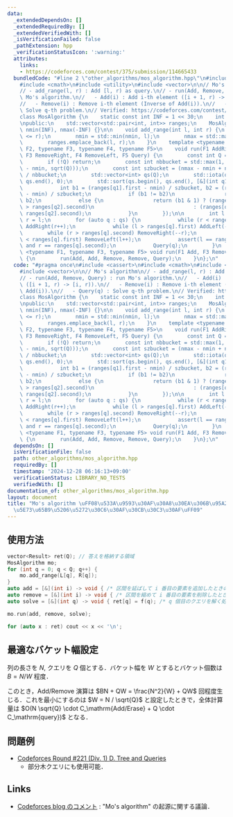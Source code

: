 ```yaml
---
data:
  _extendedDependsOn: []
  _extendedRequiredBy: []
  _extendedVerifiedWith: []
  _isVerificationFailed: false
  _pathExtension: hpp
  _verificationStatusIcon: ':warning:'
  attributes:
    links:
    - https://codeforces.com/contest/375/submission/114665433
  bundledCode: "#line 2 \"other_algorithms/mos_algorithm.hpp\"\n#include <cassert>\n\
    #include <cmath>\n#include <utility>\n#include <vector>\n\n// Mo's algorithm\n\
    // - add_range(l, r) : Add [l, r) as query.\n// - run(Add, Remove, Query) : run\
    \ Mo's algorithm.\n//   - Add(i) : Add i-th element ([i + 1, r) -> [i, r)).\n\
    //   - Remove(i) : Remove i-th element (Inverse of Add(i)).\n//   - Query(q) :\
    \ Solve q-th problem.\n// Verified: https://codeforces.com/contest/375/submission/114665433\n\
    class MosAlgorithm {\n    static const int INF = 1 << 30;\n    int nmin, nmax;\n\
    \npublic:\n    std::vector<std::pair<int, int>> ranges;\n    MosAlgorithm() :\
    \ nmin(INF), nmax(-INF) {}\n\n    void add_range(int l, int r) {\n        assert(l\
    \ <= r);\n        nmin = std::min(nmin, l);\n        nmax = std::max(nmax, r);\n\
    \        ranges.emplace_back(l, r);\n    }\n    template <typename F1, typename\
    \ F2, typename F3, typename F4, typename F5>\n    void run(F1 AddRight, F2 AddLeft,\
    \ F3 RemoveRight, F4 RemoveLeft, F5 Query) {\n        const int Q = ranges.size();\n\
    \        if (!Q) return;\n        const int nbbucket = std::max(1, std::min<int>(nmax\
    \ - nmin, sqrt(Q)));\n        const int szbucket = (nmax - nmin + nbbucket - 1)\
    \ / nbbucket;\n        std::vector<int> qs(Q);\n        std::iota(qs.begin(),\
    \ qs.end(), 0);\n        std::sort(qs.begin(), qs.end(), [&](int q1, int q2) {\n\
    \            int b1 = (ranges[q1].first - nmin) / szbucket, b2 = (ranges[q2].first\
    \ - nmin) / szbucket;\n            if (b1 != b2)\n                return b1 <\
    \ b2;\n            else {\n                return (b1 & 1) ? (ranges[q1].second\
    \ > ranges[q2].second)\n                                : (ranges[q1].second <\
    \ ranges[q2].second);\n            }\n        });\n\n        int l = ranges[qs[0]].first,\
    \ r = l;\n        for (auto q : qs) {\n            while (r < ranges[q].second)\
    \ AddRight(r++);\n            while (l > ranges[q].first) AddLeft(--l);\n    \
    \        while (r > ranges[q].second) RemoveRight(--r);\n            while (l\
    \ < ranges[q].first) RemoveLeft(l++);\n            assert(l == ranges[q].first\
    \ and r == ranges[q].second);\n            Query(q);\n        }\n    }\n    template\
    \ <typename F1, typename F3, typename F5> void run(F1 Add, F3 Remove, F5 Query)\
    \ {\n        run(Add, Add, Remove, Remove, Query);\n    }\n};\n"
  code: "#pragma once\n#include <cassert>\n#include <cmath>\n#include <utility>\n\
    #include <vector>\n\n// Mo's algorithm\n// - add_range(l, r) : Add [l, r) as query.\n\
    // - run(Add, Remove, Query) : run Mo's algorithm.\n//   - Add(i) : Add i-th element\
    \ ([i + 1, r) -> [i, r)).\n//   - Remove(i) : Remove i-th element (Inverse of\
    \ Add(i)).\n//   - Query(q) : Solve q-th problem.\n// Verified: https://codeforces.com/contest/375/submission/114665433\n\
    class MosAlgorithm {\n    static const int INF = 1 << 30;\n    int nmin, nmax;\n\
    \npublic:\n    std::vector<std::pair<int, int>> ranges;\n    MosAlgorithm() :\
    \ nmin(INF), nmax(-INF) {}\n\n    void add_range(int l, int r) {\n        assert(l\
    \ <= r);\n        nmin = std::min(nmin, l);\n        nmax = std::max(nmax, r);\n\
    \        ranges.emplace_back(l, r);\n    }\n    template <typename F1, typename\
    \ F2, typename F3, typename F4, typename F5>\n    void run(F1 AddRight, F2 AddLeft,\
    \ F3 RemoveRight, F4 RemoveLeft, F5 Query) {\n        const int Q = ranges.size();\n\
    \        if (!Q) return;\n        const int nbbucket = std::max(1, std::min<int>(nmax\
    \ - nmin, sqrt(Q)));\n        const int szbucket = (nmax - nmin + nbbucket - 1)\
    \ / nbbucket;\n        std::vector<int> qs(Q);\n        std::iota(qs.begin(),\
    \ qs.end(), 0);\n        std::sort(qs.begin(), qs.end(), [&](int q1, int q2) {\n\
    \            int b1 = (ranges[q1].first - nmin) / szbucket, b2 = (ranges[q2].first\
    \ - nmin) / szbucket;\n            if (b1 != b2)\n                return b1 <\
    \ b2;\n            else {\n                return (b1 & 1) ? (ranges[q1].second\
    \ > ranges[q2].second)\n                                : (ranges[q1].second <\
    \ ranges[q2].second);\n            }\n        });\n\n        int l = ranges[qs[0]].first,\
    \ r = l;\n        for (auto q : qs) {\n            while (r < ranges[q].second)\
    \ AddRight(r++);\n            while (l > ranges[q].first) AddLeft(--l);\n    \
    \        while (r > ranges[q].second) RemoveRight(--r);\n            while (l\
    \ < ranges[q].first) RemoveLeft(l++);\n            assert(l == ranges[q].first\
    \ and r == ranges[q].second);\n            Query(q);\n        }\n    }\n    template\
    \ <typename F1, typename F3, typename F5> void run(F1 Add, F3 Remove, F5 Query)\
    \ {\n        run(Add, Add, Remove, Remove, Query);\n    }\n};\n"
  dependsOn: []
  isVerificationFile: false
  path: other_algorithms/mos_algorithm.hpp
  requiredBy: []
  timestamp: '2024-12-28 06:16:13+09:00'
  verificationStatus: LIBRARY_NO_TESTS
  verifiedWith: []
documentation_of: other_algorithms/mos_algorithm.hpp
layout: document
title: "Mo's algorithm \uFF08\u533A\u9593\u30AF\u30A8\u30EA\u306B\u95A2\u3059\u308B\
  \u5E73\u65B9\u5206\u5272\u30C6\u30AF\u30CB\u30C3\u30AF\uFF09"
---
```


## 使用方法

```cpp
vector<Result> ret(Q); // 答えを格納する領域
MosAlgorithm mo;
for (int q = 0; q < Q; q++) {
    mo.add_range(L[q], R[q]);
}
auto add = [&](int i) -> void { /* 区間を延ばして i 番目の要素を追加したときの処理 */ };
auto remove = [&](int i) -> void { /* 区間を縮めて i 番目の要素を削除したときの処理 */ };
auto solve = [&](int q) -> void { ret[q] = f(q); /* q 個目のクエリを解く処理 */ };

mo.run(add, remove, solve);

for (auto x : ret) cout << x << '\n';
```

## 最適なバケット幅設定

列の長さを $N$, クエリを $Q$ 個とする．バケット幅を $W$ とするとバケット個数は $B = N / W$ 程度．

このとき，Add/Remove 演算は $BN + QW = \frac{N^2}{W} + QW$ 回程度生じる．これを最小にするのは $W = N / \sqrt{Q}$ と設定したときで，全体計算量は $O(N \sqrt{Q} \cdot C_\mathrm{Add/Erase} + Q \cdot C_\mathrm{query})$ となる．

## 問題例

- [Codeforces Round #221 (Div. 1) D. Tree and Queries](https://codeforces.com/contest/375/submission/114665433)
  - 部分木クエリにも使用可能．

## Links

- [Codeforces blog のコメント](https://codeforces.com/blog/entry/20032?#comment-248430) : "Mo's algorithm" の起源に関する議論．
